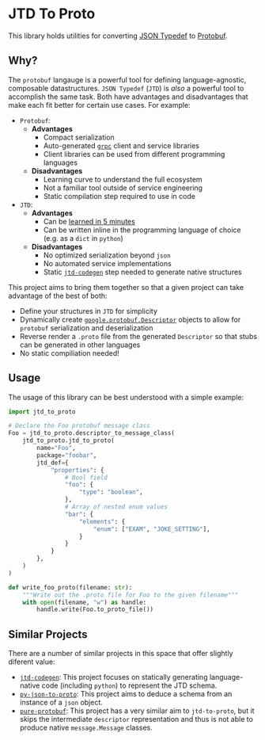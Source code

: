 # JTD To Proto

This library holds utilities for converting [JSON Typedef](https://jsontypedef.com/) to [Protobuf](https://developers.google.com/protocol-buffers).

## Why?

The `protobuf` langauge is a powerful tool for defining language-agnostic, composable datastructures. `JSON Typedef` (`JTD`) is _also_ a powerful tool to accomplish the same task. Both have advantages and disadvantages that make each fit better for certain use cases. For example:

-   `Protobuf`:
    -   **Advantages**
        -   Compact serialization
        -   Auto-generated [`grpc`](https://grpc.io/) client and service libraries
        -   Client libraries can be used from different programming languages
    -   **Disadvantages**
        -   Learning curve to understand the full ecosystem
        -   Not a familiar tool outside of service engineering
        -   Static compilation step required to use in code
-   `JTD`:
    -   **Advantages**
        -   Can be [learned in 5 minutes](https://jsontypedef.com/docs/jtd-in-5-minutes/)
        -   Can be written inline in the programming language of choice (e.g. as a `dict` in `python`)
    -   **Disadvantages**
        -   No optimized serialization beyond `json`
        -   No automated service implementations
        -   Static [`jtd-codegen`](https://jsontypedef.com/docs/jtd-codegen/) step needed to generate native structures

This project aims to bring them together so that a given project can take advantage of the best of both:

-   Define your structures in `JTD` for simplicity
-   Dynamically create [`google.protobuf.Descriptor`](https://github.com/protocolbuffers/protobuf/blob/main/python/google/protobuf/descriptor.py#L245) objects to allow for `protobuf` serialization and deserialization
-   Reverse render a `.proto` file from the generated `Descriptor` so that stubs can be generated in other languages
-   No static compiliation needed!

## Usage

The usage of this library can be best understood with a simple example:

```py
import jtd_to_proto

# Declare the Foo protobuf message class
Foo = jtd_to_proto.descriptor_to_message_class(
    jtd_to_proto.jtd_to_proto(
        name="Foo",
        package="foobar",
        jtd_def={
            "properties": {
                # Bool field
                "foo": {
                    "type": "boolean",
                },
                # Array of nested enum values
                "bar": {
                    "elements": {
                        "enum": ["EXAM", "JOKE_SETTING"],
                    }
                }
            }
        },
    )
)

def write_foo_proto(filename: str):
    """Write out the .proto file for Foo to the given filename"""
    with open(filename, "w") as handle:
        handle.write(Foo.to_proto_file())
```

## Similar Projects

There are a number of similar projects in this space that offer slightly diferent value:

-   [`jtd-codegen`](https://jsontypedef.com/docs/jtd-codegen/): This project focuses on statically generating language-native code (including `python`) to represent the JTD schema.
-   [`py-json-to-proto`](https://pypi.org/project/py-json-to-proto/): This project aims to deduce a schema from an instance of a `json` object.
-   [`pure-protobuf`](https://pypi.org/project/pure-protobuf/): This project has a very similar aim to `jtd-to-proto`, but it skips the intermediate `descriptor` representation and thus is not able to produce native `message.Message` classes.
